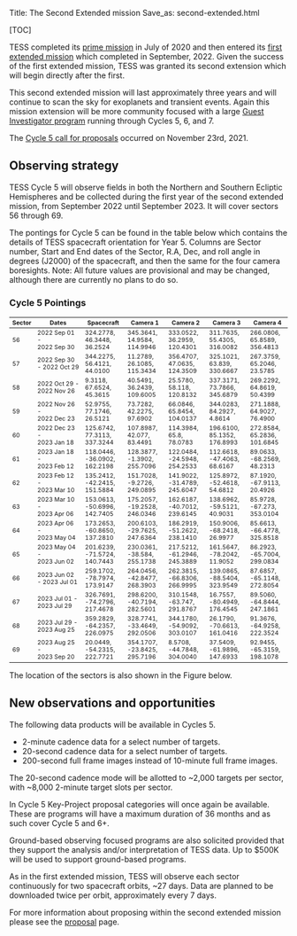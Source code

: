 Title: The Second Extended mission
Save_as: second-extended.html

[TOC]

TESS completed its [prime mission](primary.html) in July of 2020 and then entered its [first extended mission](extended.html) which completed in September, 2022. Given the success of the first extended mission, TESS was granted its second extension which will begin directly after the first. 

This second extended mission will last approximately three years and will continue to scan the sky for exoplanets and transient events. Again this mission extension will be more community focused with a large [Guest Investigator program](proposing-investigations.html) running through Cycles 5, 6, and 7.

The [Cycle 5 call for proposals](https://nspires.nasaprs.com/external/solicitations/summary.do?solId=%7b5032D2F8-F5DF-692A-8E7C-15A801B08DE1%7d&path=&method=init) occurred on November 23rd, 2021.

## Observing strategy

TESS Cycle 5 will observe fields in both the Northern and Southern Ecliptic Hemispheres and be collected during the first year of the second extended mission, from September 2022 until September 2023. It will cover sectors 56 through 69.

The pontings for Cycle 5 can be found in the table below which contains the details of TESS spacecraft orientation for Year 5. Columns are Sector number, Start and End dates of the Sector, R.A, Dec, and roll angle in degrees (J2000) of the spacecraft, and then the same for the four camera boresights. Note: All future values are provisional and may be changed, although there are currently no plans to do so.

<div class="panel panel-primary">
  <div class="panel-heading">
    <h3 class="panel-title">Cycle 5 Pointings</h3>
  </div>
  <div class="panel-body">

  <table class="table table-striped table-hover" style="font-size: 0.77em;">
  <thead>
    <tr>
      <th style="vertical-align: middle;">Sector</th>
      <th style="vertical-align: middle;">Dates</th>
      <th style="vertical-align: middle;">Spacecraft</th>
      <th style="vertical-align: middle;">Camera 1</th>
      <th style="vertical-align: middle;">Camera 2</th>
      <th style="vertical-align: middle;">Camera 3</th>
      <th style="vertical-align: middle;">Camera 4</th>
    </tr>
  </thead>

   <tr>
    <td>56</td>
    <td>2022&nbsp;Sep&nbsp;01 - 2022&nbsp;Sep&nbsp;30</td>
    <td>324.2778, 46.3448, 36.2524</td>
    <td>345.3641, 14.9584, 114.9946</td>
    <td>333.0522, 36.2959, 120.4301</td>
    <td>311.7635, 55.4305, 316.0082</td>
    <td>266.0806, 65.8589, 356.4813</td>
  </tr>

   <tr>
    <td>57</td>
    <td>2022&nbsp;Sep&nbsp;30 - 2022&nbsp;Oct&nbsp;29</td>
    <td>344.2275, 56.4121, 44.0100</td>
    <td>11.2789, 26.1085, 115.3434</td>
    <td>356.4707, 47.0635, 124.3509</td>
    <td>325.1021, 63.839, 330.6667</td>
    <td>267.3759, 65.2046, 23.5785</td>
  </tr>

   <tr>
    <td>58</td>
    <td>2022&nbsp;Oct&nbsp;29 - 2022&nbsp;Nov&nbsp;26</td>
    <td>9.3118, 67.6524, 45.3615</td>
    <td>40.5491, 36.2439, 109.6005</td>
    <td>25.5780, 58.118, 120.8132</td>
    <td>337.3171, 73.7866, 345.6879</td>
    <td>269.2292, 64.8619, 50.4399</td>
  </tr>

   <tr>
    <td>59</td>
    <td>2022&nbsp;Nov&nbsp;26 - 2022&nbsp;Dec&nbsp;23</td>
    <td>52.9755, 77.1746, 26.5121</td>
    <td>73.7282, 42.2275, 97.6902</td>
    <td>66.0846, 65.8454, 104.0137</td>
    <td>344.0283, 84.2927, 4.8614</td>
    <td>271.1888, 64.9027, 76.4900</td>
  </tr>
  
   <tr>
    <td>60</td>
    <td>2022&nbsp;Dec&nbsp;23 - 2023&nbsp;Jan&nbsp;18</td>
    <td>125.6742, 77.3113, 337.3244</td>
    <td>107.8987, 42.077, 83.4491</td>
    <td>114.3984, 65.8, 78.0783</td>
    <td>196.6100, 85.1352, 176.8993</td>
    <td>272.8584, 65.2836, 101.6845</td>
  </tr>

   <tr>
    <td>61</td>
    <td>2023&nbsp;Jan&nbsp;18 - 2023&nbsp;Feb&nbsp;12</td>
    <td>118.0446, -36.0902, 162.2198</td>
    <td>128.3877, -1.3902, 255.7096</td>
    <td>122.0484, -24.5948, 254.2533</td>
    <td>112.6618, -47.4063, 68.6167</td>
    <td>89.0633, -68.2569, 48.2313</td>
  </tr>

   <tr>
    <td>62</td>
    <td>2023&nbsp;Feb&nbsp;12 - 2023&nbsp;Mar&nbsp;10</td>
    <td>135.2412, -42.2415, 151.5884</td>
    <td>151.7028, -9.2726, 249.0895</td>
    <td>141.9022, -31.4789, 245.6047</td>
    <td>125.8972, -52.4618, 54.6812</td>
    <td>87.1920, -67.9113, 20.4926</td>
  </tr>

   <tr>
    <td>63</td>
    <td>2023&nbsp;Mar&nbsp;10 - 2023&nbsp;Apr&nbsp;06</td>
    <td>153.0613, -50.6996, 142.7405</td>
    <td>175.2057, -19.2528, 246.0346</td>
    <td>162.6187, -40.7012, 239.6145</td>
    <td>138.6962, -59.5121, 40.9031</td>
    <td>85.9728, -67.273, 353.0104</td>
  </tr>

   <tr>
    <td>64</td>
    <td>2023&nbsp;Apr&nbsp;06 - 2023&nbsp;May&nbsp;04</td>
    <td>173.2653, -60.8650, 137.2810</td>
    <td>200.6103, -29.7625, 247.6364</td>
    <td>186.2919, -51.2622, 238.1410</td>
    <td>150.9006, -68.2418, 26.9977</td>
    <td>85.6613, -66.4778, 325.8518</td>
  </tr>

   <tr>
    <td>65</td>
    <td>2023&nbsp;May&nbsp;04 - 2023&nbsp;Jun&nbsp;02</td>
    <td>201.6239, -71.5724, 140.7443</td>
    <td>230.0361, -38.584, 255.1738</td>
    <td>217.5212, -61.2946, 245.3889</td>
    <td>161.5647, -78.2042, 11.9052</td>
    <td>86.2923, -65.7004, 299.0834</td>
  </tr>

   <tr>
    <td>66</td>
    <td>2023&nbsp;Jun&nbsp;02 - 2023&nbsp;Jul&nbsp;01</td>
    <td>259.1702, -78.7974, 173.9147</td>
    <td>264.0456, -42.8477, 268.3903</td>
    <td>262.3815, -66.8306, 266.9995</td>
    <td>139.0865, -88.5404, 323.9549</td>
    <td>87.6857, -65.1148, 272.8054</td>
  </tr>

   <tr>
    <td>67</td>
    <td>2023&nbsp;Jul&nbsp;01 - 2023&nbsp;Jul&nbsp;29</td>
    <td>326.7691, -74.2796, 217.4678</td>
    <td>298.6200, -40.7194, 282.5601</td>
    <td>310.1548, -63.747, 291.8767</td>
    <td>16.7557, -80.4949, 176.4545</td>
    <td>89.5060, -64.8444, 247.1861</td>
  </tr>

   <tr>
    <td>68</td>
    <td>2023&nbsp;Jul&nbsp;29 - 2023&nbsp;Aug&nbsp;25</td>
    <td>359.2829, -64.2357, 226.0975</td>
    <td>328.7741, -33.4649, 292.0506</td>
    <td>344.1780, -54.9092, 303.0107</td>
    <td>26.1790, -70.6613, 161.0416</td>
    <td>91.3676, -64.9258, 222.3524</td>
  </tr>

   <tr>
    <td>69</td>
    <td>2023&nbsp;Aug&nbsp;25 - 2023&nbsp;Sep&nbsp;20</td>
    <td>20.0449, -54.2315, 222.7721</td>
    <td>354.1707, -23.8425, 295.7196</td>
    <td>8.5708, -44.7848, 304.0040</td>
    <td>37.5409, -61.9896, 147.6933</td>
    <td>92.9455, -65.3159, 198.1078</td>
  </tr>

  </table>
</div>
</div>

The location of the sectors is also shown in the Figure below.


## New observations and opportunities

The following data products will be available in Cycles 5.

* 2-minute cadence data for a select number of targets.
* 20-second cadence data for a select number of targets.
* 200-second full frame images instead of 10-minute full frame images.

The 20-second cadence mode will be allotted to ~2,000 targets per sector, with ~8,000 2-minute target slots per sector.

In Cycle 5 Key-Project proposal categories will once again be available. These are programs will have a maximum duration of 36 months and as such cover Cycle 5 and 6+.

Ground-based observing focused programs are also solicited provided that they support the analysis and/or interpretation of TESS data. Up to $500K will be used to support ground-based programs.

As in the first extended mission, TESS will observe each sector continuously for two spacecraft orbits, ~27 days.
Data are planned to be downloaded twice per orbit, approximately every 7 days. 

For more information about proposing within the second extended mission please see the [proposal](proposing-investigations.html) page.

